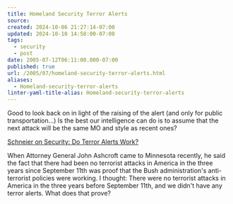 ```yaml
---
title: Homeland Security Terror Alerts
source: 
created: 2024-10-06 21:27:14-07:00
updated: 2024-10-10 14:58:00-07:00
tags:
  - security
  - post
date: 2005-07-12T06:11:00.000-07:00
published: true
url: /2005/07/homeland-security-terror-alerts.html
aliases:
  - Homeland-security-terror-alerts
linter-yaml-title-alias: Homeland-security-terror-alerts
---
```



Good to look back on in light of the raising of the alert (and only for public transportation...) Is the best our intelligence can do is to assume that the next attack will be the same MO and style as recent ones?  
  
[Schneier on Security: Do Terror Alerts Work?](https://www.schneier.com/blog/archives/2004/10/do_terror_alert.html "Schneier on Security: Do Terror Alerts Work?")  
  
When Attorney General John Ashcroft came to Minnesota recently, he said the fact that there had been no terrorist attacks in America in the three years since September 11th was proof that the Bush administration's anti-terrorist policies were working. I thought: There were no terrorist attacks in America in the three years before September 11th, and we didn't have any terror alerts. What does that prove?